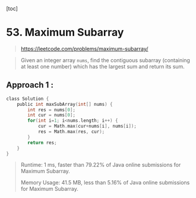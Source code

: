 [toc]

# 53. Maximum Subarray

> https://leetcode.com/problems/maximum-subarray/

> Given an integer array `nums`, find the contiguous subarray (containing at least one number) which has the largest sum and return its sum.

## Approach 1 : 

```c
class Solution {
    public int maxSubArray(int[] nums) {
        int res = nums[0];
        int cur = nums[0];
        for(int i=1; i<nums.length; i++) {
            cur = Math.max(cur+nums[i], nums[i]);
            res = Math.max(res, cur);
        }
        return res;
    }
}
```
>Runtime: 1 ms, faster than 79.22% of Java online submissions for Maximum Subarray.
>
>Memory Usage: 41.5 MB, less than 5.16% of Java online submissions for Maximum Subarray.



